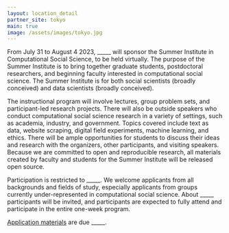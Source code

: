 ```yaml
---
layout: location_detail
partner_site: tokyo
main: true
image: /assets/images/tokyo.jpg
---
```


From July 31 to August 4 2023, \_\_\_\_\_ will sponsor the Summer Institute in Computational Social Science, to be held virtually. The purpose of the Summer Institute is to bring together graduate students, postdoctoral researchers, and beginning faculty interested in computational social science. The Summer Institute is for both social scientists (broadly conceived) and data scientists (broadly conceived).

The instructional program will involve lectures, group problem sets, and participant-led research projects. There will also be outside speakers who conduct computational social science research in a variety of settings, such as academia, industry, and government. Topics covered include text as data, website scraping, digital field experiments, machine learning, and ethics. There will be ample opportunities for students to discuss their ideas and research with the organizers, other participants, and visiting speakers. Because we are committed to open and reproducible research, all materials created by faculty and students for the Summer Institute will be released open source.

Participation is restricted to \_\_\_\_\_. We welcome applicants from all backgrounds and fields of study, especially applicants from groups currently under-represented in computational social science. About \_\_\_\_\_ participants will be invited, and participants are expected to fully attend and participate in the entire one-week program.

[Application materials](https://compsocialscience.github.io/summer-institute/2023/template/apply) are due \_\_\_\_\_.
